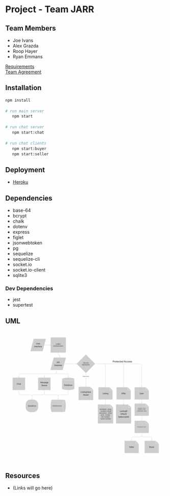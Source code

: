 # Project - Team JARR

## Team Members

- Joe Ivans
- Alex Grazda
- Roop Hayer
- Ryan Emmans

[Requirements](./project-management/requirements.md)  
[Team Agreement](./project-management/team-agreement.md)

## Installation

```bash
npm install

# run main server
   npm start

# run chat server
   npm start:chat

# run chat clients
   npm start:buyer
   npm start:seller
```

## Deployment

- [Heroku](https://bazaar-jarr.herokuapp.com/)

## Dependencies

- base-64
- bcrypt
- chalk
- dotenv
- express
- figlet
- jsonwebtoken
- pg
- sequelize
- sequelize-cli
- socket.io
- socket.io-client
- sqlite3

### Dev Dependencies

- jest
- supertest

## UML

![UML](./img/uml.png)

## Resources

- (Links will go here)

